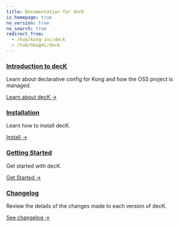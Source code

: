 ```yaml
---
title: Documentation for decK
is_homepage: true
no_version: true
no_search: true
redirect_from:
  - /hub/kong-inc/deck
  - /hub/hbagdi/deck
---
```

<div class="docs-grid">

  <div class="docs-grid-block">
    <h3><a href="/deck/overview">Introduction to decK</a></h3>
    <p>Learn about declarative config for Kong and how the OSS project is managed.</p>
    <a href="/deck/overview">Learn about decK &rarr;</a>
  </div>

  <div class="docs-grid-block">
    <h3><a href="/deck/installation">Installation</a></h3>
    <p>Learn how to install decK.</p>
    <a href="/deck/installation">Install &rarr;</a>
  </div>

  <div class="docs-grid-block">
    <h3><a href="/deck/getting-started">Getting Started</a></h3>
    <p>Get started with decK.</p>
    <a href="/deck/getting-started">Get Started &rarr;</a>
  </div>

  <div class="docs-grid-block">
    <h3><a href="https://github.com/hbagdi/deck/blob/master/CHANGELOG.md">Changelog</a></h3>
    <p>Review the details of the changes made to each version of decK.</p>
    <a href="https://github.com/hbagdi/deck/blob/master/CHANGELOG.md">See changelog &rarr;</a>
  </div>

</div>
